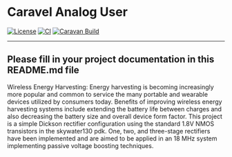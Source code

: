 # Caravel Analog User

[![License](https://img.shields.io/badge/License-Apache%202.0-blue.svg)](https://opensource.org/licenses/Apache-2.0) [![CI](https://github.com/efabless/caravel_user_project_analog/actions/workflows/user_project_ci.yml/badge.svg)](https://github.com/efabless/caravel_user_project_analog/actions/workflows/user_project_ci.yml) [![Caravan Build](https://github.com/efabless/caravel_user_project_analog/actions/workflows/caravan_build.yml/badge.svg)](https://github.com/efabless/caravel_user_project_analog/actions/workflows/caravan_build.yml)

---


## Please fill in your project documentation in this README.md file 


Wireless Energy Harvesting:
Energy harvesting is becoming increasingly more popular and common to service the many portable and wearable devices utilized by consumers today. Benefits of improving wireless energy harvesting systems include extending the battery life between charges and also decreasing the battery size and overall device form factor. This project is a simple Dickson rectifier configuration using the standard 1.8V NMOS transistors in the skywater130 pdk. One, two, and three-stage rectifiers have been implemented and are aimed to be applied in an 18 MHz system implementing passive voltage boosting techniques. 
